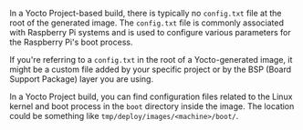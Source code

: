 
  
In a Yocto Project-based build, there is typically no `config.txt` file at the root of the generated image. The `config.txt` file is commonly associated with Raspberry Pi systems and is used to configure various parameters for the Raspberry Pi's boot process.

If you're referring to a `config.txt` in the root of a Yocto-generated image, it might be a custom file added by your specific project or by the BSP (Board Support Package) layer you are using.

In a Yocto Project build, you can find configuration files related to the Linux kernel and boot process in the `boot` directory inside the image. The location could be something like `tmp/deploy/images/<machine>/boot/`.
